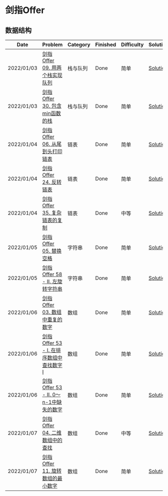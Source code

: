 # 剑指Offer

## 数据结构
|  Date   |  Problem  | Category | Finished | Difficulty | Solution |
|  ----  | ----  | ----   | ----  | ----  | ----  |
| 2022/01/03 | [剑指 Offer 09. 用两个栈实现队列](https://leetcode-cn.com/problems/yong-liang-ge-zhan-shi-xian-dui-lie-lcof/)  | 栈与队列 |  Done | 简单 | [Solution](./src/offer/CQueue.java)  |
| 2022/01/03 | [剑指 Offer 30. 包含min函数的栈](https://leetcode-cn.com/problems/bao-han-minhan-shu-de-zhan-lcof/)  | 栈与队列 |  Done | 简单 | [Solution](./src/offer/MinStack.java)  |
| 2022/01/04 | [剑指 Offer 06. 从尾到头打印链表](https://leetcode-cn.com/problems/cong-wei-dao-tou-da-yin-lian-biao-lcof/)  | 链表 |  Done | 简单 | [Solution](./src/offer/PrintReverseLinkedList.java)  |
| 2022/01/04 | [剑指 Offer 24. 反转链表](https://leetcode-cn.com/problems/fan-zhuan-lian-biao-lcof/)  | 链表 |  Done | 简单 | [Solution](./src/offer/ReverseLinkedList.java)  |
| 2022/01/04 | [剑指 Offer 35. 复杂链表的复制](https://leetcode-cn.com/problems/fu-za-lian-biao-de-fu-zhi-lcof/)  | 链表 |  Done | 中等 | [Solution](./src/offer/CopyRandomList.java)  |
| 2022/01/05 | [剑指 Offer 05. 替换空格](https://leetcode-cn.com/problems/ti-huan-kong-ge-lcof/)  | 字符串 |  Done | 简单 | [Solution](./src/offer/ReplaceSpace.java)  |
| 2022/01/05 | [剑指 Offer 58 - II. 左旋转字符串](https://leetcode-cn.com/problems/zuo-xuan-zhuan-zi-fu-chuan-lcof/)  | 字符串 |  Done | 简单 | [Solution](./src/offer/LeftRotateString.java)  |
| 2022/01/06 | [剑指 Offer 03. 数组中重复的数字](https://leetcode-cn.com/problems/shu-zu-zhong-zhong-fu-de-shu-zi-lcof/)  | 数组 |  Done | 简单 | [Solution](./src/offer/FindRepeatNumber.java)  |
| 2022/01/06 | [剑指 Offer 53 - I. 在排序数组中查找数字 I](https://leetcode-cn.com/problems/zai-pai-xu-shu-zu-zhong-cha-zhao-shu-zi-lcof/)  | 数组 |  Done | 简单 | [Solution](./src/offer/CountRepeatElement.java)  |
| 2022/01/06 | [剑指 Offer 53 - II. 0～n-1中缺失的数字](https://leetcode-cn.com/problems/que-shi-de-shu-zi-lcof/)  | 数组 |  Done | 简单 | [Solution](./src/offer/MissingNumber.java)  |
| 2022/01/07 | [剑指 Offer 04. 二维数组中的查找](https://leetcode-cn.com/problems/er-wei-shu-zu-zhong-de-cha-zhao-lcof/)  | 数组 |  Done | 中等 | [Solution](./src/offer/FindNumberIn2DArray.java)  |
| 2022/01/07 | [剑指 Offer 11. 旋转数组的最小数字](https://leetcode-cn.com/problems/xuan-zhuan-shu-zu-de-zui-xiao-shu-zi-lcof/)  | 数组 |  Done | 简单 | [Solution](./src/offer/RotateArrayAndGetMin.java)  |
